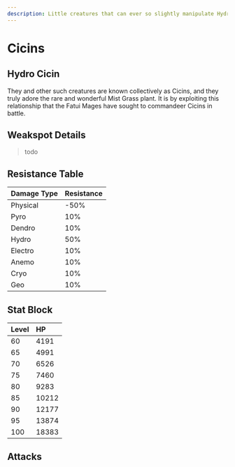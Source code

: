 ```yaml
---
description: Little creatures that can ever so slightly manipulate Hydro..
---
```


# Cicins

## Hydro Cicin

They and other such creatures are known collectively as Cicins, and they truly adore the rare and wonderful Mist Grass plant. It is by exploiting this relationship that the Fatui Mages have sought to commandeer Cicins in battle.

## Weakspot Details

> todo

## Resistance Table

| Damage Type | Resistance |
| :--- | :--- |
| Physical | -50% |
| Pyro | 10% |
| Dendro | 10% |
| Hydro | 50% |
| Electro | 10% |
| Anemo | 10% |
| Cryo | 10% |
| Geo | 10% |

## Stat Block

| Level | HP |
| :--- | :--- |
| 60 | 4191 |
| 65 | 4991 |
| 70 | 6526 |
| 75 | 7460 |
| 80 | 9283 |
| 85 | 10212 |
| 90 | 12177 |
| 95 | 13874 |
| 100 | 18383 |

## Attacks

